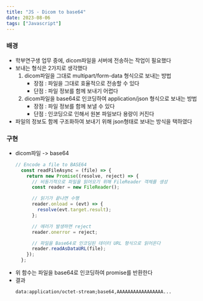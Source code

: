 ```yaml
---
title: "JS - Dicom to base64"
date: 2023-08-06
tags: ["Javascript"]
---
```


### 배경

- 학부연구생 업무 중에, dicom파일을 서버에 전송하는 작업이 필요했다
- 보내는 형식은 2가지로 생각했다
  1. dicom파일을 그대로 multipart/form-data 형식으로 보내는 방법
      - 장점 : 파일을 그대로 효율적으로 전송할 수 있다
      - 단점 : 파일 정보를 함께 보내기 어렵다
  2. dicom파일을 base64로 인코딩하여 application/json 형식으로 보내는 방법
      - 장점 : 파일 정보를 함께 보낼 수 있다
      - 단점 : 인코딩으로 인해서 원본 파일보다 용량이 커진다
- 파일의 정보도 함께 구조화하여 보내기 위해 json형태로 보내는 방식을 택하였다

### 구현
- dicom파일 -> base64
  ```js
  // Encode a file to BASE64
    const readFileAsync = (file) => {
      return new Promise((resolve, reject) => {
        // 비동기적으로 파일을 읽어오기 위해 FileReader 객체를 생성
        const reader = new FileReader();

        // 읽기가 끝나면 수행
        reader.onload = (evt) => {
          resolve(evt.target.result);
        };

        // 에러가 발생하면 reject
        reader.onerror = reject;

        // 파일을 Base64로 인코딩된 데이터 URL 형식으로 읽어온다
        reader.readAsDataURL(file);
      });
    };
  ```
- 위 함수는 파일을 base64로 인코딩하여 promise를 반환한다
- 결과
  ```text
  data:application/octet-stream;base64,AAAAAAAAAAAAAAAAA...
  ```

